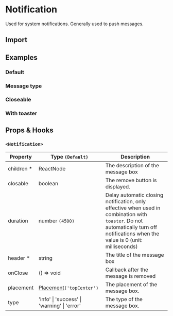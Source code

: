 # Notification

Used for system notifications. Generally used to push messages.

## Import

<!--{include:(components/notification/fragments/import.md)}-->

## Examples

### Default

<!--{include:`basic.md`}-->

### Message type

<!--{include:`type.md`}-->

### Closeable

<!--{include:`close.md`}-->

### With toaster

<!--{include:`with-toaster.md`}-->

## Props & Hooks

### `<Notification>`

| Property    | Type `(Default)`                                        | Description                                                                                                                                                                        |
| ----------- | ------------------------------------------------------- | ---------------------------------------------------------------------------------------------------------------------------------------------------------------------------------- |
| children \* | ReactNode                                               | The description of the message box                                                                                                                                                 |
| closable    | boolean                                                 | The remove button is displayed.                                                                                                                                                    |
| duration    | number `(4500)`                                         | Delay automatic closing notification, only effective when used in combination with `toaster`. Do not automatically turn off notifications when the value is 0 (unit: milliseconds) |
| header \*   | string                                                  | The title of the message box                                                                                                                                                       |
| onClose     | () => void                                              | Callback after the message is removed                                                                                                                                              |
| placement   | [Placement](#code-ts-placement-code)`('topCenter')`     | The placement of the message box.                                                                                                                                                  |
| type        | 'info' &#124; 'success' &#124; 'warning' &#124; 'error' | The type of the message box.                                                                                                                                                       |

<!--{include:(components/notification/en-US/toaster.md)}-->
<!--{include:(_common/types/placement-toaster.md)}-->
